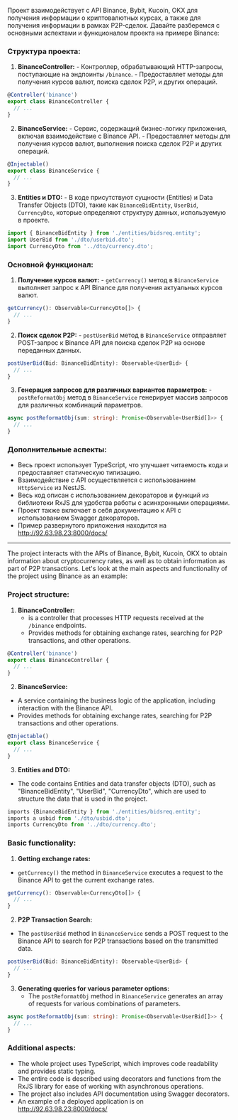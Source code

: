 Проект взаимодействует с API Binance, Bybit, Kucoin, OKX  для получения информации о криптовалютных курсах, а также для получения информации в рамках P2P-сделок. Давайте разберемся с основными аспектами и функционалом проекта на примере Binance:
### Структура проекта:

1. **BinanceController:**
		- Контроллер, обрабатывающий HTTP-запросы, поступающие на эндпоинты `/binance`.
		- Предоставляет методы для получения курсов валют, поиска сделок P2P, и других операций.

```typescript
@Controller('binance')
export class BinanceController {
  // ...
}
```

2. **BinanceService:**
		- Сервис, содержащий бизнес-логику приложения, включая взаимодействие с Binance API.
		- Предоставляет методы для получения курсов валют, выполнения поиска сделок P2P и других операций.

```typescript
@Injectable()
export class BinanceService {
  // ...
}
```

3. **Entities и DTO:**
		- В коде присутствуют сущности (Entities) и Data Transfer Objects (DTO), такие как `BinanceBidEntity`, `UserBid`, `CurrencyDto`, которые определяют структуру данных, используемую в проекте.

```typescript
import { BinanceBidEntity } from './entities/bidsreq.entity';
import UserBid from './dto/userbid.dto';
import CurrencyDto from '../dto/currency.dto';
```

### Основной функционал:

1. **Получение курсов валют:**
		- `getCurrency()` метод в `BinanceService` выполняет запрос к API Binance для получения актуальных курсов валют.

```typescript
getCurrency(): Observable<CurrencyDto[]> {
  // ...
}
```

2. **Поиск сделок P2P:**
		- `postUserBid` метод в `BinanceService` отправляет POST-запрос к Binance API для поиска сделок P2P на основе переданных данных.

```typescript
postUserBid(Bid: BinanceBidEntity): Observable<UserBid> {
  // ...
}
```

3. **Генерация запросов для различных вариантов параметров:**
		- `postReformatObj` метод в `BinanceService` генерирует массив запросов для различных комбинаций параметров.

```typescript
async postReformatObj(sum: string): Promise<Observable<UserBid[]>> {
  // ...
}
```

### Дополнительные аспекты:

- Весь проект использует TypeScript, что улучшает читаемость кода и предоставляет статическую типизацию.
- Взаимодействие с API осуществляется с использованием `HttpService` из NestJS.
- Весь код описан с использованием декораторов и функций из библиотеки RxJS для удобства работы с асинхронными операциями.
- Проект также включает в себя документацию к API с использованием Swagger декораторов.
- Пример развернутого приложения находится на http://92.63.98.23:8000/docs/

---

The project interacts with the APIs of Binance, Bybit, Kucoin, OKX to obtain information about cryptocurrency rates, as well as to obtain information as part of P2P transactions. Let's look at the main aspects and functionality of the project using Binance as an example:

### Project structure:

1. **BinanceController:**
	- is a controller that processes HTTP requests received at the `/binance` endpoints.
	- Provides methods for obtaining exchange rates, searching for P2P transactions, and other operations.

```typescript
@Controller('binance')
export class BinanceController {
  // ...
}
```

2. **BinanceService:**
- A service containing the business logic of the application, including interaction with the Binance API.
- Provides methods for obtaining exchange rates, searching for P2P transactions and other operations.

```typescript
@Injectable()
export class BinanceService {
  // ...
}
```

3. **Entities and DTO:**
- The code contains Entities and data transfer objects (DTO), such as "BinanceBidEntity", "UserBid", "CurrencyDto", which are used to structure the data that is used in the project.

```typescript
imports {BinanceBidEntity } from './entities/bidsreq.entity';
imports a usbid from './dto/usbid.dto';
imports CurrencyDto from '../dto/currency.dto';
```
### Basic functionality:

1. **Getting exchange rates:**
- `getCurrency()` the method in `BinanceService` executes a request to the Binance API to get the current exchange rates.
```typescript
getCurrency(): Observable<CurrencyDto[]> {
  // ...
}
```

2. **P2P Transaction Search:**
- The `postUserBid` method in `BinanceService` sends a POST request to the Binance API to search for P2P transactions based on the transmitted data.
```typescript
postUserBid(Bid: BinanceBidEntity): Observable<UserBid> {
  // ...
}
```

3. **Generating queries for various parameter options:**
	- The `postReformatObj` method in `BinanceService` generates an array of requests for various combinations of parameters.
```typescript
async postReformatObj(sum: string): Promise<Observable<UserBid[]>> {
  // ...
}
```
### Additional aspects:
- The whole project uses TypeScript, which improves code readability and provides static typing.
- The entire code is described using decorators and functions from the RxJS library for ease of working with asynchronous operations.
- The project also includes API documentation using Swagger decorators.
- An example of a deployed application is on http://92.63.98.23:8000/docs/
